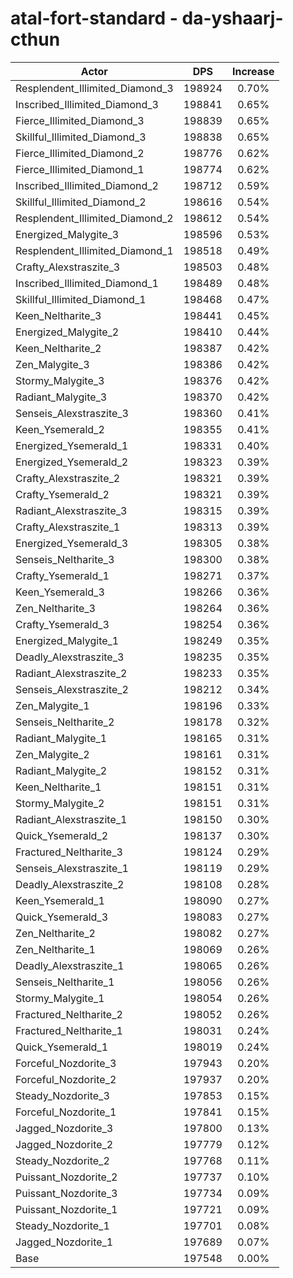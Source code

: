 # atal-fort-standard - da-yshaarj-cthun
| Actor | DPS | Increase |
|---|:---:|:---:|
|Resplendent_Illimited_Diamond_3|198924|0.70%|
|Inscribed_Illimited_Diamond_3|198841|0.65%|
|Fierce_Illimited_Diamond_3|198839|0.65%|
|Skillful_Illimited_Diamond_3|198838|0.65%|
|Fierce_Illimited_Diamond_2|198776|0.62%|
|Fierce_Illimited_Diamond_1|198774|0.62%|
|Inscribed_Illimited_Diamond_2|198712|0.59%|
|Skillful_Illimited_Diamond_2|198616|0.54%|
|Resplendent_Illimited_Diamond_2|198612|0.54%|
|Energized_Malygite_3|198596|0.53%|
|Resplendent_Illimited_Diamond_1|198518|0.49%|
|Crafty_Alexstraszite_3|198503|0.48%|
|Inscribed_Illimited_Diamond_1|198489|0.48%|
|Skillful_Illimited_Diamond_1|198468|0.47%|
|Keen_Neltharite_3|198441|0.45%|
|Energized_Malygite_2|198410|0.44%|
|Keen_Neltharite_2|198387|0.42%|
|Zen_Malygite_3|198386|0.42%|
|Stormy_Malygite_3|198376|0.42%|
|Radiant_Malygite_3|198370|0.42%|
|Senseis_Alexstraszite_3|198360|0.41%|
|Keen_Ysemerald_2|198355|0.41%|
|Energized_Ysemerald_1|198331|0.40%|
|Energized_Ysemerald_2|198323|0.39%|
|Crafty_Alexstraszite_2|198321|0.39%|
|Crafty_Ysemerald_2|198321|0.39%|
|Radiant_Alexstraszite_3|198315|0.39%|
|Crafty_Alexstraszite_1|198313|0.39%|
|Energized_Ysemerald_3|198305|0.38%|
|Senseis_Neltharite_3|198300|0.38%|
|Crafty_Ysemerald_1|198271|0.37%|
|Keen_Ysemerald_3|198266|0.36%|
|Zen_Neltharite_3|198264|0.36%|
|Crafty_Ysemerald_3|198254|0.36%|
|Energized_Malygite_1|198249|0.35%|
|Deadly_Alexstraszite_3|198235|0.35%|
|Radiant_Alexstraszite_2|198233|0.35%|
|Senseis_Alexstraszite_2|198212|0.34%|
|Zen_Malygite_1|198196|0.33%|
|Senseis_Neltharite_2|198178|0.32%|
|Radiant_Malygite_1|198165|0.31%|
|Zen_Malygite_2|198161|0.31%|
|Radiant_Malygite_2|198152|0.31%|
|Keen_Neltharite_1|198151|0.31%|
|Stormy_Malygite_2|198151|0.31%|
|Radiant_Alexstraszite_1|198150|0.30%|
|Quick_Ysemerald_2|198137|0.30%|
|Fractured_Neltharite_3|198124|0.29%|
|Senseis_Alexstraszite_1|198119|0.29%|
|Deadly_Alexstraszite_2|198108|0.28%|
|Keen_Ysemerald_1|198090|0.27%|
|Quick_Ysemerald_3|198083|0.27%|
|Zen_Neltharite_2|198082|0.27%|
|Zen_Neltharite_1|198069|0.26%|
|Deadly_Alexstraszite_1|198065|0.26%|
|Senseis_Neltharite_1|198056|0.26%|
|Stormy_Malygite_1|198054|0.26%|
|Fractured_Neltharite_2|198052|0.26%|
|Fractured_Neltharite_1|198031|0.24%|
|Quick_Ysemerald_1|198019|0.24%|
|Forceful_Nozdorite_3|197943|0.20%|
|Forceful_Nozdorite_2|197937|0.20%|
|Steady_Nozdorite_3|197853|0.15%|
|Forceful_Nozdorite_1|197841|0.15%|
|Jagged_Nozdorite_3|197800|0.13%|
|Jagged_Nozdorite_2|197779|0.12%|
|Steady_Nozdorite_2|197768|0.11%|
|Puissant_Nozdorite_2|197737|0.10%|
|Puissant_Nozdorite_3|197734|0.09%|
|Puissant_Nozdorite_1|197721|0.09%|
|Steady_Nozdorite_1|197701|0.08%|
|Jagged_Nozdorite_1|197689|0.07%|
|Base|197548|0.00%|

